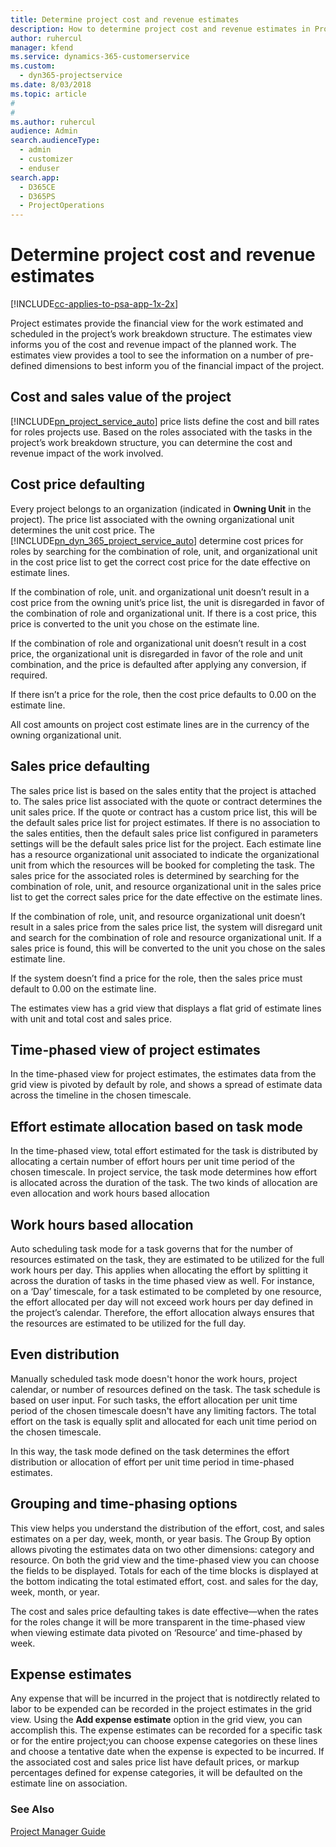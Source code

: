 ```yaml
---
title: Determine project cost and revenue estimates
description: How to determine project cost and revenue estimates in Project Service
author: ruhercul
manager: kfend
ms.service: dynamics-365-customerservice
ms.custom: 
  - dyn365-projectservice
ms.date: 8/03/2018
ms.topic: article
#
#
ms.author: ruhercul
audience: Admin
search.audienceType: 
  - admin
  - customizer
  - enduser
search.app: 
  - D365CE
  - D365PS
  - ProjectOperations
---
```

# Determine project cost and revenue estimates 

[!INCLUDE[cc-applies-to-psa-app-1x-2x](../includes/cc-applies-to-psa-app-1x-2x.md)]

Project estimates provide the financial view for the work estimated and scheduled in the project’s work breakdown structure. The estimates view informs you of the cost and revenue impact of the planned work. The estimates view provides a tool to see the information on a number of pre-defined dimensions to best inform you of the financial impact of the project.  
  
## Cost and sales value of the project  
[!INCLUDE[pn_project_service_auto](../includes/pn-project-service-auto.md)] price lists define the cost and bill rates for roles projects use. Based on the roles associated with the tasks in the project’s work breakdown structure, you can determine the cost and revenue impact of the work involved.  
  
## Cost price defaulting  
Every project belongs to an organization (indicated in **Owning Unit** in the project). The price list associated with the owning organizational unit determines the unit cost price. The [!INCLUDE[pn_dyn_365_project_service_auto](../includes/pn-dyn-365-project-service-auto.md)] determine cost prices for roles by searching for the combination of role, unit, and organizational unit in the cost price list to get the correct cost price for the date effective on estimate lines.  
  
If the combination of role, unit. and organizational unit doesn’t result in a cost price from the owning unit’s price list, the unit is disregarded in favor of the combination of role and organizational unit. If there is a cost price, this price is converted to the unit you chose on the estimate line.  
  
If the combination of role and organizational unit doesn’t result in a cost price, the organizational unit is disregarded in favor of the role and unit combination, and the price is defaulted after applying any conversion, if required.  
  
 If there isn’t a price for the role, then the cost price defaults to 0.00 on the estimate line.  
  
 All cost amounts on project cost estimate lines are in the currency of the owning organizational unit.  
  
## Sales price defaulting  
The sales price list is based on the sales entity that the project is attached to. The sales price list associated with the quote or contract determines the unit sales price. If the quote or contract has a custom price list, this will be the default sales price list for project estimates. If there is no association to the sales entities, then the default sales price list configured in parameters settings will be the default sales price list for the project. Each estimate line has a resource organizational unit associated to indicate the organizational unit from which the resources will be booked for completing the task. The sales price for the associated roles is determined by searching for the combination of role, unit, and resource organizational unit in the sales price list to get the correct sales price for the date effective on the estimate lines.  
  
If the combination of role, unit, and resource organizational unit doesn’t result in a sales price from the sales price list, the system will disregard unit and search for the combination of role and resource organizational unit. If a sales price is found, this will be converted to the unit you chose on the sales estimate line.  
  
If the system doesn’t find a price for the role, then the sales price must default to 0.00 on the estimate line.  
  
The estimates view has a grid view that displays a flat grid of estimate lines with unit and total cost and sales price.  
  
## Time-phased view of project estimates  
In the time-phased view for project estimates, the estimates data from the grid view is pivoted by default by role, and shows a spread of estimate data across the timeline in the chosen timescale.  
  
## Effort estimate allocation based on task mode  
In the time-phased view, total effort estimated for the task is distributed by allocating a certain number of effort hours per unit time period of the chosen timescale. In project service, the task mode determines how effort is allocated across the duration of the task. The two kinds of allocation are even allocation and work hours based allocation  
  
## Work hours based allocation  
Auto scheduling task mode for a task governs that for the number of resources estimated on the task, they are estimated to be utilized for the full work hours per day. This applies when allocating the effort by splitting it across the duration of tasks in the time phased view as well. For instance, on a ‘Day’ timescale, for a task estimated to be completed by one resource, the effort allocated per day will not exceed work hours per day defined in the project’s calendar. Therefore, the effort allocation always ensures that the resources are estimated to be utilized for the full day.  
  
## Even distribution  
Manually scheduled task mode doesn't honor the work hours, project calendar, or number of resources defined on the task. The task schedule is based on user input. For such tasks, the effort allocation per unit time period of the chosen timescale doesn't have any limiting factors. The total effort on the task is equally split and allocated for each unit time period on the chosen timescale.  
  
In this way, the task mode defined on the task determines the effort distribution or allocation of effort per unit time period in time-phased estimates.  
  
## Grouping and time-phasing options  
This view helps you understand the distribution of the effort, cost, and sales estimates on a per day, week, month, or year basis. The Group By option allows pivoting the estimates data on two other dimensions: category and resource. On both the grid view and the time-phased view you can choose the fields to be displayed. Totals for each of the time blocks is displayed at the bottom indicating the total estimated effort, cost. and sales for the day, week, month, or year.  
  
The cost and sales price defaulting takes is date effective—when the rates for the roles change it will be more transparent in the time-phased view when viewing estimate data pivoted on ‘Resource’ and time-phased by week.  
  
## Expense estimates  
Any expense that will be incurred in the project that is notdirectly related to labor to be expended can be recorded in the project estimates in the grid view. Using the **Add expense estimate** option in the grid view, you can accomplish this. The expense estimates can be recorded for a specific task or for the entire project;you can choose expense categories on these lines and choose a tentative date when the expense is expected to be incurred. If the associated cost and sales price list have default prices, or markup percentages defined for expense categories, it will be defaulted on the estimate line on association.  
  
### See Also  
 [Project Manager Guide](../psa/project-manager-guide.md)
